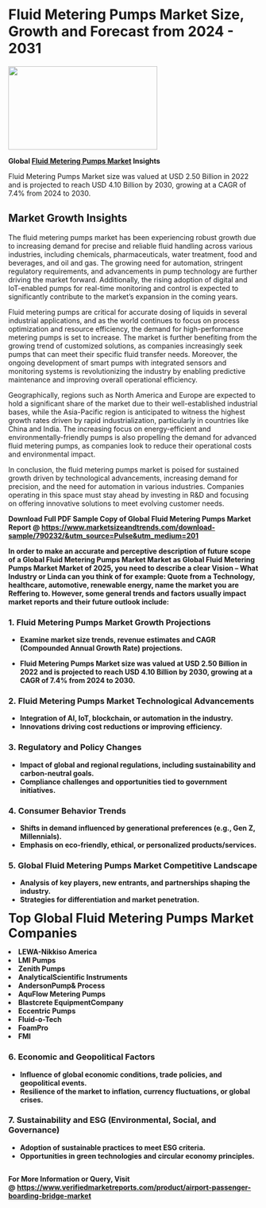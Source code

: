 <H1>Fluid Metering Pumps Market Size, Growth and Forecast from 2024 - 2031</H1><img class="aligncenter size-medium wp-image-584254" src="https://thirdeyenews.in/wp-content/uploads/2024/09/Global-Market-Research-300x168.jpeg" alt="" width="300" height="168" /><p><strong>Global&nbsp;<a href="https://www.marketsizeandtrends.com/download-sample/790232/&amp;utm_source=Pulse&amp;utm_medium=201">Fluid Metering Pumps Market</a> Insights</strong></p><p>Fluid Metering Pumps Market size was valued at USD 2.50 Billion in 2022 and is projected to reach USD 4.10 Billion by 2030, growing at a CAGR of 7.4% from 2024 to 2030.</p><p><h2>Market Growth Insights</h2> <p>The fluid metering pumps market has been experiencing robust growth due to increasing demand for precise and reliable fluid handling across various industries, including chemicals, pharmaceuticals, water treatment, food and beverages, and oil and gas. The growing need for automation, stringent regulatory requirements, and advancements in pump technology are further driving the market forward. Additionally, the rising adoption of digital and IoT-enabled pumps for real-time monitoring and control is expected to significantly contribute to the market’s expansion in the coming years.</p> <p><strong></strong></p> <p>Fluid metering pumps are critical for accurate dosing of liquids in several industrial applications, and as the world continues to focus on process optimization and resource efficiency, the demand for high-performance metering pumps is set to increase. The market is further benefiting from the growing trend of customized solutions, as companies increasingly seek pumps that can meet their specific fluid transfer needs. Moreover, the ongoing development of smart pumps with integrated sensors and monitoring systems is revolutionizing the industry by enabling predictive maintenance and improving overall operational efficiency.</p> <p>Geographically, regions such as North America and Europe are expected to hold a significant share of the market due to their well-established industrial bases, while the Asia-Pacific region is anticipated to witness the highest growth rates driven by rapid industrialization, particularly in countries like China and India. The increasing focus on energy-efficient and environmentally-friendly pumps is also propelling the demand for advanced fluid metering pumps, as companies look to reduce their operational costs and environmental impact.</p> <p>In conclusion, the fluid metering pumps market is poised for sustained growth driven by technological advancements, increasing demand for precision, and the need for automation in various industries. Companies operating in this space must stay ahead by investing in R&D and focusing on offering innovative solutions to meet evolving customer needs.</p> <p><strong></p><p><span class=""><strong>Download Full PDF Sample Copy of Global Fluid Metering Pumps Market Report</strong> @ <a href="https://www.marketsizeandtrends.com/download-sample/790232/&amp;utm_source=Pulse&amp;utm_medium=201" target="_blank">https://www.marketsizeandtrends.com/download-sample/790232/&amp;utm_source=Pulse&amp;utm_medium=201</a></span></p><p>In order to make an accurate and perceptive description of future scope of a Global&nbsp;Fluid Metering Pumps Market Market as Global&nbsp;Fluid Metering Pumps Market Market of 2025, you need to describe a clear Vision &ndash; What Industry or Linda can you think of for example: Quote from a Technology, healthcare, automotive, renewable energy, name the market you are Reffering to. However, some general trends and factors usually impact market reports and their future outlook include:</p><h3>1.&nbsp;<strong>Fluid Metering Pumps Market Growth Projections</strong></h3><ul><li>Examine market size trends, revenue estimates and CAGR (Compounded Annual Growth Rate) projections.</li><li><p>Fluid Metering Pumps Market size was valued at USD 2.50 Billion in 2022 and is projected to reach USD 4.10 Billion by 2030, growing at a CAGR of 7.4% from 2024 to 2030.</p></li></ul><h3>2.&nbsp;<strong>Fluid Metering Pumps Market Technological Advancements</strong></h3><ul><li>Integration of AI, IoT, blockchain, or automation in the industry.</li><li>Innovations driving cost reductions or improving efficiency.</li></ul><h3>3.&nbsp;<strong>Regulatory and Policy Changes</strong></h3><ul><li>Impact of global and regional regulations, including sustainability and carbon-neutral goals.</li><li>Compliance challenges and opportunities tied to government initiatives.</li></ul><h3>4.&nbsp;<strong>Consumer Behavior Trends</strong></h3><ul><li>Shifts in demand influenced by generational preferences (e.g., Gen Z, Millennials).</li><li>Emphasis on eco-friendly, ethical, or personalized products/services.</li></ul><h3>5.&nbsp;<strong>Global Fluid Metering Pumps Market Competitive Landscape</strong></h3><ul><li>Analysis of key players, new entrants, and partnerships shaping the industry.</li><li>Strategies for differentiation and market penetration.</li></ul><p data-pm-slice="1 1 []"><span style="color: inherit; font-family: inherit; font-size: 25px;">Top Global Fluid Metering Pumps Market Companies</span></p><div class="" data-test-id=""><p><li>LEWA-Nikkiso America</li><li> LMI Pumps</li><li> Zenith Pumps</li><li> AnalyticalScientific Instruments</li><li> AndersonPump& Process</li><li> AquFlow Metering Pumps</li><li> Blastcrete EquipmentCompany</li><li> Eccentric Pumps</li><li> Fluid-o-Tech</li><li> FoamPro</li><li> FMI</li></p></div><h3>6.&nbsp;<strong>Economic and Geopolitical Factors</strong></h3><ul><li>Influence of global economic conditions, trade policies, and geopolitical events.</li><li>Resilience of the market to inflation, currency fluctuations, or global crises.</li></ul><h3>7.&nbsp;<strong>Sustainability and ESG (Environmental, Social, and Governance)</strong></h3><ul><li>Adoption of sustainable practices to meet ESG criteria.</li><li>Opportunities in green technologies and circular economy principles.</li></ul><h2><strong style="font-size: 14px;">For More Information or Query, Visit @&nbsp;</strong><a style="background-color: #ffffff; font-size: 14px;" href="https://www.marketsizeandtrends.com/report/fluid-metering-pumps-market/" target="_blank">https://www.verifiedmarketreports.com/product/airport-passenger-boarding-bridge-market</a></h2>